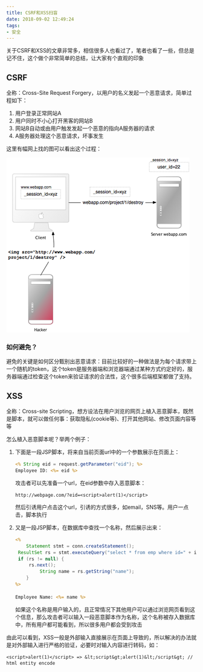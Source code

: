 ```yaml
---
title: CSRF和XSS扫盲
date: 2018-09-02 12:49:24
tags: 
- 安全
---
```

关于CSRF和XSS的文章非常多，相信很多人也看过了，笔者也看了一些，但总是记不住，这个做个非常简单的总结，让大家有个直观的印象

## CSRF

全称：Cross-Site Request Forgery，以用户的名义发起一个恶意请求，简单过程如下：

1. 用户登录正常网站A
2. 用户同时不小心打开黑客的网站B
3. 网站B自动或由用户触发发起一个恶意的指向A服务器的请求
4. A服务器处理这个恶意请求，坏事发生

这里有幅网上找的图可以看出这个过程：

![img](../images/csrf.png)

### 如何避免？

避免的关键是如何区分甄别出恶意请求：目前比较好的一种做法是为每个请求带上一个随机的token，这个token是服务器端和浏览器端通过某种方式约定好的，服务器端通过检查这个token来验证请求的合法性，这个很多后端框架都做了支持。

## XSS

全称：Cross-site Scripting，想方设法在用户浏览的网页上植入恶意脚本，既然是脚本，就可以做任何事：获取隐私(cookie等)、打开其他网站、修改页面内容等等

怎么植入恶意脚本呢？举两个例子：

1. 下面是一段JSP脚本，将来自当前页面url中的一个参数展示在页面上：

   ```jsp
   <% String eid = request.getParameter("eid"); %> 
   Employee ID: <%= eid %>
   ```

   攻击者可以先准备一个url，在eid参数中存入恶意脚本：

   ```
   http://webpage.com/?eid=<script>alert(1)</script>
   ```

   然后引诱用户点击这个url，引诱的方式很多，如email，SNS等。用户一点击，脚本执行

2. 又是一段JSP脚本，在数据库中查找一个名称，然后展示出来：

   ```jsp
   <%
       Statement stmt = conn.createStatement();
   	ResultSet rs = stmt.executeQuery("select * from emp where id=" + id);
   	if (rs != null) {
       	rs.next(); 
      	 	String name = rs.getString("name");
       }
   %>
   
   Employee Name: <%= name %>
   ```

   如果这个名称是用户输入的，且正常情况下其他用户可以通过浏览网页看到这个信息，那么攻击者可以输入一段恶意脚本作为名称，这个名称被存入数据库中，所有用户都可能看到，所以很多用户都会受到攻击

由此可以看到，XSS一般是外部输入直接展示在页面上导致的，所以解决的办法就是对外部输入进行严格的验证，必要时对输入内容进行转码，如：

```
<script>alert(1)</script> => &lt;script&gt;alert(1)&lt;/script&gt; // html entity encode
```

